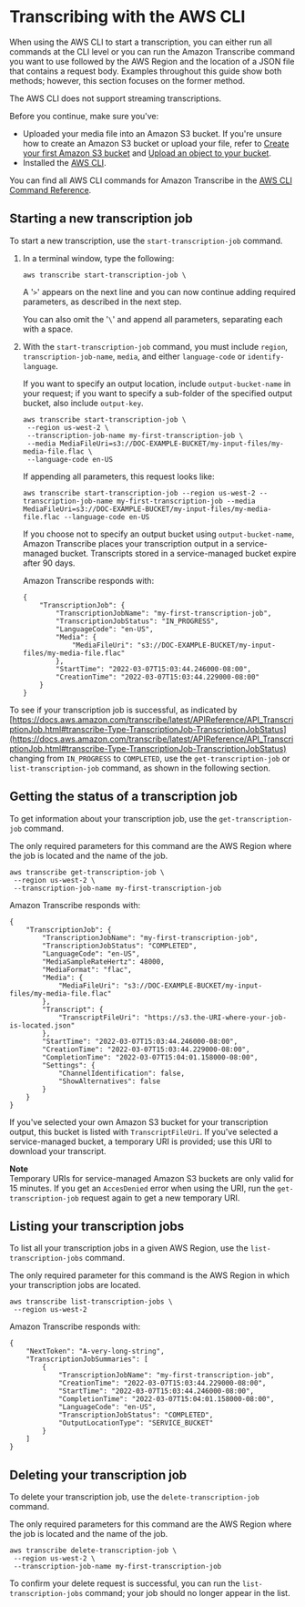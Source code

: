 # Transcribing with the AWS CLI<a name="getting-started-cli"></a>

When using the AWS CLI to start a transcription, you can either run all commands at the CLI level or you can run the Amazon Transcribe command you want to use followed by the AWS Region and the location of a JSON file that contains a request body\. Examples throughout this guide show both methods; however, this section focuses on the former method\.

The AWS CLI does not support streaming transcriptions\.

Before you continue, make sure you've:
+ Uploaded your media file into an Amazon S3 bucket\. If you're unsure how to create an Amazon S3 bucket or upload your file, refer to [Create your first Amazon S3 bucket](https://docs.aws.amazon.com/AmazonS3/latest/userguide/creating-bucket.html) and [Upload an object to your bucket](https://docs.aws.amazon.com/AmazonS3/latest/userguide/uploading-an-object-bucket.html)\.
+ Installed the [AWS CLI](getting-started.md#getting-started-api)\.

You can find all AWS CLI commands for Amazon Transcribe in the [AWS CLI Command Reference](https://awscli.amazonaws.com/v2/documentation/api/latest/reference/transcribe/index.html#cli-aws-transcribe)\.

## Starting a new transcription job<a name="getting-started-cli-start-job"></a>

To start a new transcription, use the `start-transcription-job` command\.

1. In a terminal window, type the following:

   ```
   aws transcribe start-transcription-job \
   ```

   A '`>`' appears on the next line and you can now continue adding required parameters, as described in the next step\.

   You can also omit the '`\`' and append all parameters, separating each with a space\.

1. With the `start-transcription-job` command, you must include `region`, `transcription-job-name`, `media`, and either `language-code` or `identify-language`\.

   If you want to specify an output location, include `output-bucket-name` in your request; if you want to specify a sub\-folder of the specified output bucket, also include `output-key`\.

   ```
   aws transcribe start-transcription-job \
    --region us-west-2 \
    --transcription-job-name my-first-transcription-job \
    --media MediaFileUri=s3://DOC-EXAMPLE-BUCKET/my-input-files/my-media-file.flac \
    --language-code en-US
   ```

   If appending all parameters, this request looks like:

   ```
   aws transcribe start-transcription-job --region us-west-2 --transcription-job-name my-first-transcription-job --media MediaFileUri=s3://DOC-EXAMPLE-BUCKET/my-input-files/my-media-file.flac --language-code en-US
   ```

   If you choose not to specify an output bucket using `output-bucket-name`, Amazon Transcribe places your transcription output in a service\-managed bucket\. Transcripts stored in a service\-managed bucket expire after 90 days\.

   Amazon Transcribe responds with:

   ```
   {
       "TranscriptionJob": {
           "TranscriptionJobName": "my-first-transcription-job",
           "TranscriptionJobStatus": "IN_PROGRESS",
           "LanguageCode": "en-US",
           "Media": {
               "MediaFileUri": "s3://DOC-EXAMPLE-BUCKET/my-input-files/my-media-file.flac"
           },
           "StartTime": "2022-03-07T15:03:44.246000-08:00",
           "CreationTime": "2022-03-07T15:03:44.229000-08:00"
       }
   }
   ```

To see if your transcription job is successful, as indicated by [https://docs.aws.amazon.com/transcribe/latest/APIReference/API_TranscriptionJob.html#transcribe-Type-TranscriptionJob-TranscriptionJobStatus](https://docs.aws.amazon.com/transcribe/latest/APIReference/API_TranscriptionJob.html#transcribe-Type-TranscriptionJob-TranscriptionJobStatus) changing from `IN_PROGRESS` to `COMPLETED`, use the `get-transcription-job` or `list-transcription-job` command, as shown in the following section\.

## Getting the status of a transcription job<a name="getting-started-cli-get-job"></a>

To get information about your transcription job, use the `get-transcription-job` command\.

The only required parameters for this command are the AWS Region where the job is located and the name of the job\.

```
aws transcribe get-transcription-job \
 --region us-west-2 \
 --transcription-job-name my-first-transcription-job
```

Amazon Transcribe responds with:

```
{
    "TranscriptionJob": {
        "TranscriptionJobName": "my-first-transcription-job",
        "TranscriptionJobStatus": "COMPLETED",
        "LanguageCode": "en-US",
        "MediaSampleRateHertz": 48000,
        "MediaFormat": "flac",
        "Media": {
            "MediaFileUri": "s3://DOC-EXAMPLE-BUCKET/my-input-files/my-media-file.flac"
        },
        "Transcript": {
            "TranscriptFileUri": "https://s3.the-URI-where-your-job-is-located.json"
        },
        "StartTime": "2022-03-07T15:03:44.246000-08:00",
        "CreationTime": "2022-03-07T15:03:44.229000-08:00",
        "CompletionTime": "2022-03-07T15:04:01.158000-08:00",
        "Settings": {
            "ChannelIdentification": false,
            "ShowAlternatives": false
        }
    }
}
```

If you've selected your own Amazon S3 bucket for your transcription output, this bucket is listed with `TranscriptFileUri`\. If you've selected a service\-managed bucket, a temporary URI is provided; use this URI to download your transcript\.

**Note**  
Temporary URIs for service\-managed Amazon S3 buckets are only valid for 15 minutes\. If you get an `AccesDenied` error when using the URI, run the `get-transcription-job` request again to get a new temporary URI\.

## Listing your transcription jobs<a name="getting-started-cli-list-jobs"></a>

To list all your transcription jobs in a given AWS Region, use the `list-transcription-jobs` command\.

The only required parameter for this command is the AWS Region in which your transcription jobs are located\.

```
aws transcribe list-transcription-jobs \
 --region us-west-2
```

Amazon Transcribe responds with:

```
{
    "NextToken": "A-very-long-string",
    "TranscriptionJobSummaries": [
        {
            "TranscriptionJobName": "my-first-transcription-job",
            "CreationTime": "2022-03-07T15:03:44.229000-08:00",
            "StartTime": "2022-03-07T15:03:44.246000-08:00",
            "CompletionTime": "2022-03-07T15:04:01.158000-08:00",
            "LanguageCode": "en-US",
            "TranscriptionJobStatus": "COMPLETED",
            "OutputLocationType": "SERVICE_BUCKET"
        }        
    ]
}
```

## Deleting your transcription job<a name="getting-started-cli-delete-job"></a>

To delete your transcription job, use the `delete-transcription-job` command\.

The only required parameters for this command are the AWS Region where the job is located and the name of the job\.

```
aws transcribe delete-transcription-job \
 --region us-west-2 \
 --transcription-job-name my-first-transcription-job
```

To confirm your delete request is successful, you can run the `list-transcription-jobs` command; your job should no longer appear in the list\.